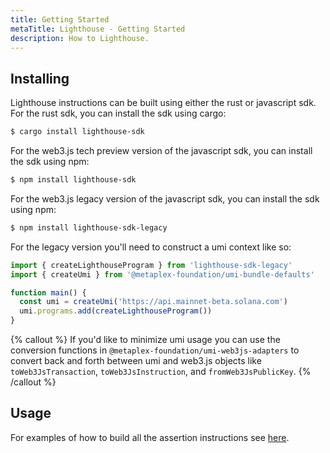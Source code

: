 ```yaml
---
title: Getting Started
metaTitle: Lighthouse - Getting Started
description: How to Lighthouse.
---
```


## Installing

Lighthouse instructions can be built using either the rust or javascript sdk. For the rust sdk, you can install the sdk using cargo:

```bash
$ cargo install lighthouse-sdk
```

For the web3.js tech preview version of the javascript sdk, you can install the sdk using npm:

```bash
$ npm install lighthouse-sdk
```

For the web3.js legacy version of the javascript sdk, you can install the sdk using npm:

```bash
$ npm install lighthouse-sdk-legacy
```

For the legacy version you'll need to construct a umi context like so:

```typescript
import { createLighthouseProgram } from 'lighthouse-sdk-legacy'
import { createUmi } from '@metaplex-foundation/umi-bundle-defaults'

function main() {
  const umi = createUmi('https://api.mainnet-beta.solana.com')
  umi.programs.add(createLighthouseProgram())
}
```

{% callout %}
If you'd like to minimize umi usage you can use the conversion functions in `@metaplex-foundation/umi-web3js-adapters` to convert back and forth between umi and web3.js objects like `toWeb3JsTransaction`, `toWeb3JsInstruction`, and `fromWeb3JsPublicKey`.
{% /callout %}

## Usage

For examples of how to build all the assertion instructions see [here](/assert).
